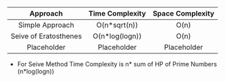 | Approach | Time Complexity | Space Complexity|
| :---:         |     :---:      |         :---: |
| Simple Approach | O(n*sqrt(n))   |  O(n) |
| Seive of Eratosthenes  | O(n*log(logn))  |   O(n)    |
| Placeholder  | Placeholder     | Placeholder  |

* For Seive Method Time Complexity is n* sum of HP of Prime Numbers (n*log(logn))